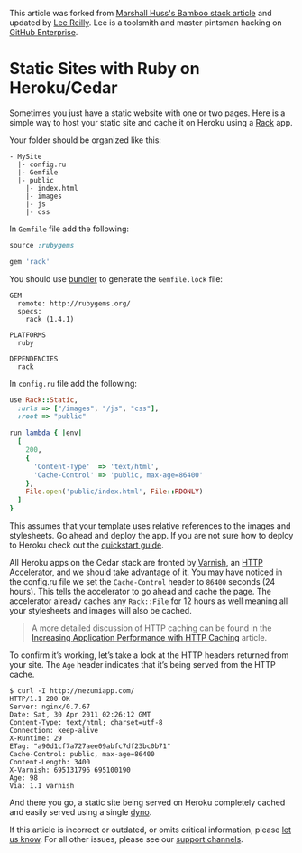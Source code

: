 This article was forked from [Marshall Huss's Bamboo stack article](https://devcenter.heroku.com/articles/static-sites-on-heroku) and updated by [Lee Reilly](http://www.leereilly.net). Lee is a toolsmith and master pintsman hacking on [GitHub Enterprise](https://enterprise.github.com).

# Static Sites with Ruby on Heroku/Cedar

Sometimes you just have a static website with one or two pages. Here is a simple way to host your static site and cache it on Heroku using a [Rack](http://rack.rubyforge.org/) app.

Your folder should be organized like this:

```
- MySite
  |- config.ru
  |- Gemfile
  |- public
    |- index.html
    |- images
    |- js
    |- css
```

In `Gemfile` file add the following:

```ruby
source :rubygems

gem 'rack'
```

You should use [bundler](https://devcenter.heroku.com/articles/bundler) to generate the `Gemfile.lock` file:

```
GEM
  remote: http://rubygems.org/
  specs:
    rack (1.4.1)

PLATFORMS
  ruby

DEPENDENCIES
  rack
```

In `config.ru` file add the following:

```ruby
use Rack::Static,
  :urls => ["/images", "/js", "css"],
  :root => "public"

run lambda { |env|
  [
    200,
    {
      'Content-Type'  => 'text/html',
      'Cache-Control' => 'public, max-age=86400'
    },
    File.open('public/index.html', File::RDONLY)
  ]
}
```

This assumes that your template uses relative references to the images and stylesheets. Go ahead and deploy the app. If you are not sure how to deploy to Heroku check out the [quickstart guide](https://devcenter.heroku.com/articles/quickstart).

All Heroku apps on the Cedar stack are fronted by [Varnish](http://www.varnish-cache.org/), an [HTTP Accelerator](https://devcenter.heroku.com/articles/http-caching), and we should take advantage of it. You may have noticed in the config.ru file we set the `Cache-Control` header to `86400` seconds (24 hours). This tells the accelerator to go ahead and cache the page. The accelerator already caches any `Rack::File` for 12 hours as well meaning all your stylesheets and images will also be cached.

> A more detailed discussion of HTTP caching can be found in the [Increasing Application Performance with HTTP Caching](https://devcenter.heroku.com/articles/increasing-application-performance-with-http-cache-headers) article.

To confirm it’s working, let’s take a look at the HTTP headers returned from your site. The `Age` header indicates that it’s being served from the HTTP cache.

```
$ curl -I http://nezumiapp.com/
HTTP/1.1 200 OK
Server: nginx/0.7.67
Date: Sat, 30 Apr 2011 02:26:12 GMT
Content-Type: text/html; charset=utf-8
Connection: keep-alive
X-Runtime: 29
ETag: "a90d1cf7a727aee09abfc7df23bc0b71"
Cache-Control: public, max-age=86400
Content-Length: 3400
X-Varnish: 695131796 695100190
Age: 98
Via: 1.1 varnish
```

And there you go, a static site being served on Heroku completely cached and easily served using a single [dyno](https://devcenter.heroku.com/articles/dynos).

If this article is incorrect or outdated, or omits critical information, please [let us know](https://devcenter.heroku.com/articles/static-sites-on-heroku#). For all other issues, please see our [support channels](https://devcenter.heroku.com/articles/support-channels).